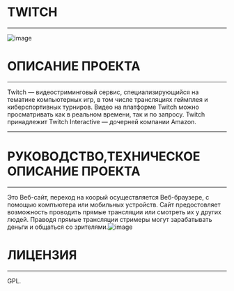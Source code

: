 # TWITCH
***
![image](https://user-images.githubusercontent.com/98593365/220455298-adfae104-86ae-4b18-9fc3-4d3ab54598f4.png)
# ОПИСАНИЕ ПРОЕКТА
***
Twitch — видеостриминговый сервис, специализирующийся на тематике компьютерных игр, в том числе трансляциях геймплея и киберспортивных турниров. Видео на платформе Twitch можно просматривать как в реальном времени, так и по запросу. Twitch принадлежит Twitch Interactive — дочерней компании Amazon.
***
# РУКОВОДСТВО,ТЕХНИЧЕСКОЕ ОПИСАНИЕ ПРОЕКТА
***
Это Веб-сайт, переход на коорый осуществляется Веб-браузере, с помощью компъютера или мобильных устройств. Сайт предостовляет возможность проводить прямые трансляции или смотреть их у других людей. Праводя прямые трансляции стримеры могут зарабатывать деньги и общаться со зрителями.![image](https://user-images.githubusercontent.com/98593365/220461806-22e0b3cf-b4af-4547-ae91-7f96bac3bf3d.png) 
# ЛИЦЕНЗИЯ 
***
GPL.


